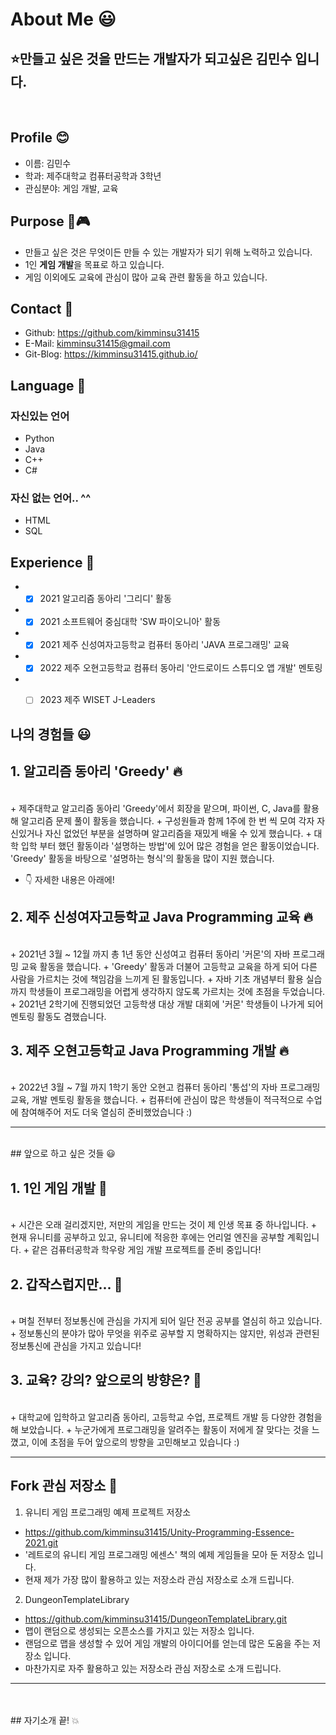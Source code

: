 # About Me 😃


## ⭐만들고 싶은 것을 만드는 개발자**가 되고싶은** 김민수 입니다.
<br/>

## Profile 😊
* 이름: 김민수
* 학과: 제주대학교 컴퓨터공학과 3학년
* 관심분야: 게임 개발, 교육

## Purpose 👀🎮
* 만들고 싶은 것은 무엇이든 만들 수 있는 개발자가 되기 위해 노력하고 있습니다.
* 1인 **게임 개발**을 목표로 하고 있습니다.
* 게임 이외에도 교육에 관심이 많아 교육 관련 활동을 하고 있습니다.  


## Contact 📧
* Github: https://github.com/kimminsu31415
* E-Mail: kimminsu31415@gmail.com  
* Git-Blog: https://kimminsu31415.github.io/


## Language 🌼
### 자신있는 언어
* Python
* Java
* C++
* C#  

### 자신 없는 언어.. ^^
* HTML
* SQL


## Experience 🔔
* -[x] 2021 알고리즘 동아리 '그리디' 활동
* -[x] 2021 소프트웨어 중심대학 'SW 파이오니아' 활동
* -[x] 2021 제주 신성여자고등학교 컴퓨터 동아리 'JAVA 프로그래밍' 교육
* -[x] 2022 제주 오현고등학교 컴퓨터 동아리 '안드로이드 스튜디오 앱 개발' 멘토링
* -[ ] 2023 제주 WISET J-Leaders  



## 나의 경험들 😃

## 1. 알고리즘 동아리 'Greedy' 🔥
<br/>
+ 제주대학교 알고리즘 동아리 'Greedy'에서 회장을 맡으며, 파이썬, C, Java를 활용해 알고리즘 문제 풀이 활동을 했습니다.
+ 구성원들과 함께 1주에 한 번 씩 모여 각자 자신있거나 자신 없었던 부분을 설명하며 알고리즘을 재밌게 배울 수 있게 했습니다. 
+ 대학 입학 부터 했던 활동이라 '설명하는 방법'에 있어 많은 경험을 얻은 활동이었습니다. 'Greedy' 활동을 바탕으로 '설명하는 형식'의 활동을 많이 지원 했습니다. 

+ 👇 자세한 내용은 아래에!    



## 2. 제주 신성여자고등학교 Java Programming 교육 🔥
<br/>
+ 2021년 3월 ~ 12월 까지 총 1년 동안 신성여고 컴퓨터 동아리 '커몬'의 자바 프로그래밍 교육 활동을 했습니다.   
+ 'Greedy' 활동과 더불어 고등학교 교육을 하게 되어 다른 사람을 가르치는 것에 책임감을 느끼게 된 활동입니다.    
+ 자바 기초 개념부터 활용 실습까지 학생들이 프로그래밍을 어렵게 생각하지 않도록 가르치는 것에 초점을 두었습니다.   
+ 2021년 2학기에 진행되었던 고등학생 대상 개발 대회에 '커몬' 학생들이 나가게 되어 멘토링 활동도 겸했습니다.    



## 3. 제주 오현고등학교 Java Programming 개발 🔥
<br/>
+ 2022년 3월 ~ 7월 까지 1학기 동안 오현고 컴퓨터 동아리 '통섭'의 자바 프로그래밍 교육, 개발 멘토링 활동을 했습니다.   
+ 컴퓨터에 관심이 많은 학생들이 적극적으로 수업에 참여해주어 저도 더욱 열심히 준비했었습니다 :)


---
<br/>
## 앞으로 하고 싶은 것들 😃

## 1. 1인 게임 개발 👀
<br/>
+ 시간은 오래 걸리겠지만, 저만의 게임을 만드는 것이 제 인생 목표 중 하나입니다.
+ 현재 유니티를 공부하고 있고, 유니티에 적응한 후에는 언리얼 엔진을 공부할 계획입니다.
+ 같은 검퓨터공학과 학우랑 게임 개발 프로젝트를 준비 중입니다!


## 2. 갑작스럽지만... 👀
<br/>
+ 며칠 전부터 정보통신에 관심을 가지게 되어 일단 전공 공부를 열심히 하고 있습니다.
+ 정보통신의 분야가 많아 무엇을 위주로 공부할 지 명확하지는 않지만, 위성과 관련된 정보통신에 관심을 가지고 있습니다!


## 3. 교육? 강의? 앞으로의 방향은? 👀
<br/>
+ 대학교에 입학하고 알고리즘 동아리, 고등학교 수업, 프로젝트 개발 등 다양한 경험을 해 보았습니다.
+ 누군가에게 프로그래밍을 알려주는 활동이 저에게 잘 맞다는 것을 느꼈고, 이에 초점을 두어 앞으로의 방향을 고민해보고 있습니다 :)

---


## Fork 관심 저장소 🔎
1. 유니티 게임 프로그래밍 예제 프로젝트 저장소
* https://github.com/kimminsu31415/Unity-Programming-Essence-2021.git
* '레트로의 유니티 게임 프로그래밍 에센스' 책의 예제 게임들을 모아 둔 저장소 입니다.
* 현재 제가 가장 많이 활용하고 있는 저장소라 관심 저장소로 소개 드립니다.  

2. DungeonTemplateLibrary
* https://github.com/kimminsu31415/DungeonTemplateLibrary.git
* 맵이 랜덤으로 생성되는 오픈소스를 가지고 있는 저장소 입니다.
* 랜덤으로 맵을 생성할 수 있어 게임 개발의 아이디어를 얻는데 많은 도움을 주는 저장소 입니다.
* 마찬가지로 자주 활용하고 있는 저장소라 관심 저장소로 소개 드립니다.  

---
<br/>
<br/>
## 자기소개 끝! 💥

